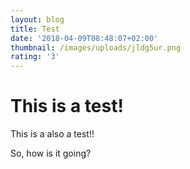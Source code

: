 ```yaml
---
layout: blog
title: Test
date: '2018-04-09T08:48:07+02:00'
thumbnail: /images/uploads/jldg5ur.png
rating: '3'
---
```

# This is a test!

This is a also a test!!



So, how is it going?
